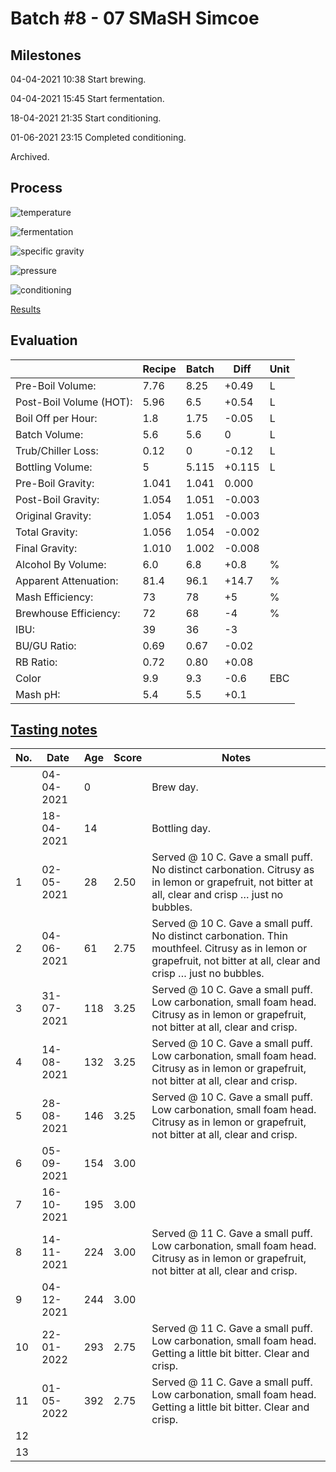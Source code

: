 # Batch #8 - 07 SMaSH Simcoe

## Milestones

04-04-2021 10:38 Start brewing.

04-04-2021 15:45 Start fermentation.

18-04-2021 21:35 Start conditioning.

01-06-2021 23:15 Completed conditioning.

Archived.

## Process

![temperature](temperature.png)

![fermentation](fermentation.png)

![specific gravity](gravity.png)

![pressure](pressure.png)

![conditioning](conditioning.png)

[Results](./Batch_8_07_SMaSH_Simcoe_results.pdf)

## Evaluation

|                         | Recipe | Batch | Diff   | Unit |
|-------------------------|--------|-------|--------|------|
| Pre-Boil Volume:        | 7.76   | 8.25  | +0.49  | L    |
| Post-Boil Volume (HOT): | 5.96   | 6.5   | +0.54  | L    |
| Boil Off per Hour:      | 1.8    | 1.75  | -0.05  | L    |
| Batch Volume:           | 5.6    | 5.6   |  0     | L    |
| Trub/Chiller Loss:      | 0.12   | 0     | -0.12  | L    |
| Bottling Volume:        | 5      | 5.115 | +0.115 | L    |
| Pre-Boil Gravity:       | 1.041  | 1.041 |  0.000 |      |
| Post-Boil Gravity:      | 1.054  | 1.051 | -0.003 |      |
| Original Gravity:       | 1.054  | 1.051 | -0.003 |      |
| Total Gravity:          | 1.056  | 1.054 | -0.002 |      |
| Final Gravity:          | 1.010  | 1.002 | -0.008 |      |
| Alcohol By Volume:      | 6.0    | 6.8   | +0.8   | %    |
| Apparent Attenuation:   | 81.4   | 96.1  | +14.7  | %    |
| Mash Efficiency:        | 73     | 78    | +5     | %    |
| Brewhouse Efficiency:   | 72     | 68    | -4     | %    |
| IBU:                    | 39     | 36    | -3     |      |
| BU/GU Ratio:            | 0.69   | 0.67  | -0.02  |      |
| RB Ratio:               | 0.72   | 0.80  | +0.08  |      |
| Color                   | 9.9    | 9.3   | -0.6   | EBC  |
| Mash pH:                | 5.4    | 5.5   | +0.1   |      |

## [Tasting notes](./Batch_8_07_SMaSH_Simcoe_BJCP_Scoresheet.pdf)

| No. | Date       | Age | Score | Notes |
|-----|------------|-----|-------|-------|
|     | 04-04-2021 |   0 |       | Brew day. |
|     | 18-04-2021 |  14 |       | Bottling day. |
|   1 | 02-05-2021 |  28 |  2.50 | Served @ 10 C. Gave a small puff. No distinct carbonation. Citrusy as in lemon or grapefruit, not bitter at all, clear and crisp … just no bubbles. |
|   2 | 04-06-2021 |  61 |  2.75 | Served @ 10 C. Gave a small puff. No distinct carbonation. Thin mouthfeel. Citrusy as in lemon or grapefruit, not bitter at all, clear and crisp … just no bubbles. |
|   3 | 31-07-2021 | 118 |  3.25 | Served @ 10 C. Gave a small puff. Low carbonation, small foam head. Citrusy as in lemon or grapefruit, not bitter at all, clear and crisp. |
|   4 | 14-08-2021 | 132 |  3.25 | Served @ 10 C. Gave a small puff. Low carbonation, small foam head. Citrusy as in lemon or grapefruit, not bitter at all, clear and crisp. |
|   5 | 28-08-2021 | 146 |  3.25 | Served @ 10 C. Gave a small puff. Low carbonation, small foam head. Citrusy as in lemon or grapefruit, not bitter at all, clear and crisp. |
|   6 | 05-09-2021 | 154 |  3.00 |  |
|   7 | 16-10-2021 | 195 |  3.00 |  |
|   8 | 14-11-2021 | 224 |  3.00 | Served @ 11 C. Gave a small puff. Low carbonation, small foam head. Citrusy as in lemon or grapefruit, not bitter at all, clear and crisp. |
|   9 | 04-12-2021 | 244 |  3.00 |  |
|  10 | 22-01-2022 | 293 |  2.75 | Served @ 11 C. Gave a small puff. Low carbonation, small foam head. Getting a little bit bitter. Clear and crisp. |
|  11 | 01-05-2022 | 392 |  2.75 | Served @ 11 C. Gave a small puff. Low carbonation, small foam head. Getting a little bit bitter. Clear and crisp. |
|  12 |            |     |       |  |
|  13 |            |     |       |  |
